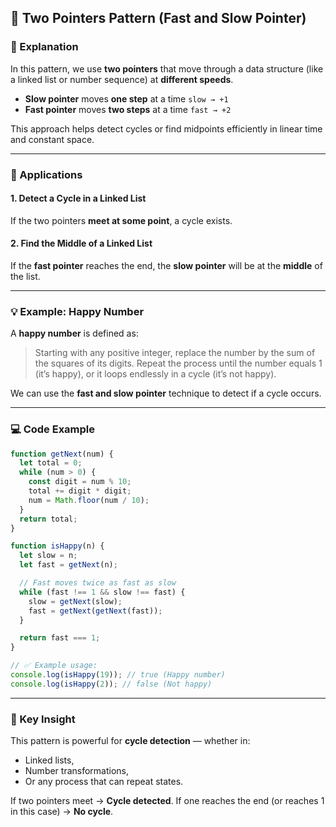 ## 🧭 Two Pointers Pattern (Fast and Slow Pointer)

### 🧠 Explanation

In this pattern, we use **two pointers** that move through a data structure (like a linked list or number sequence) at **different speeds**.

- **Slow pointer** moves **one step** at a time
  `slow → +1`
- **Fast pointer** moves **two steps** at a time
  `fast → +2`

This approach helps detect cycles or find midpoints efficiently in linear time and constant space.

---

### 🔁 Applications

#### 1. Detect a Cycle in a Linked List

If the two pointers **meet at some point**, a cycle exists.

#### 2. Find the Middle of a Linked List

If the **fast pointer** reaches the end,
the **slow pointer** will be at the **middle** of the list.

---

### 💡 Example: Happy Number

A **happy number** is defined as:

> Starting with any positive integer, replace the number by the sum of the squares of its digits.
> Repeat the process until the number equals 1 (it’s happy),
> or it loops endlessly in a cycle (it’s not happy).

We can use the **fast and slow pointer** technique to detect if a cycle occurs.

---

### 💻 Code Example

```js
function getNext(num) {
  let total = 0;
  while (num > 0) {
    const digit = num % 10;
    total += digit * digit;
    num = Math.floor(num / 10);
  }
  return total;
}

function isHappy(n) {
  let slow = n;
  let fast = getNext(n);

  // Fast moves twice as fast as slow
  while (fast !== 1 && slow !== fast) {
    slow = getNext(slow);
    fast = getNext(getNext(fast));
  }

  return fast === 1;
}

// ✅ Example usage:
console.log(isHappy(19)); // true (Happy number)
console.log(isHappy(2)); // false (Not happy)
```

---

### 🧩 Key Insight

This pattern is powerful for **cycle detection** — whether in:

- Linked lists,
- Number transformations,
- Or any process that can repeat states.

If two pointers meet → **Cycle detected**.
If one reaches the end (or reaches 1 in this case) → **No cycle**.
